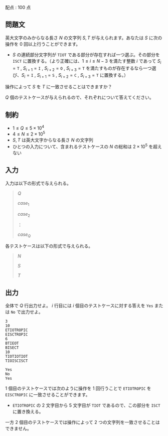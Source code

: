 配点 : $100$ 点

## 問題文

英大文字のみからなる長さ $N$ の文字列 $S, T$ が与えられます。あなたは $S$ に次の操作を $0$ 回以上行うことができます。

- $S$ の連続部分文字列が `TIOT` である部分が存在すれば一つ選ぶ。その部分を `ISCT` に置換する。（より正確には、$1 \leq i \leq N-3$ を満たす整数 $i$ であって $S_{i}={}$`T` , $S_{i+1}={}$`I` , $S_{i+2}={}$`O` , $S_{i+3}={}$`T` を満たすものが存在するなら一つ選び、$S_{i}={}$`I` , $S_{i+1}={}$`S` , $S_{i+2}={}$`C` , $S_{i+3}={}$`T` に置換する。）

操作によって $S$ を $T$ に一致させることはできますか？

$Q$ 個のテストケースが与えられるので、それぞれについて答えてください。

## 制約

- $1 \leq Q \leq 5 \times 10^4$
- $4 \leq N \leq 2 \times 10^5$
- $S,T$ は英大文字からなる長さ $N$ の文字列
- ひとつの入力について、含まれるテストケースの $N$ の総和は $2 \times 10^5$ を超えない

## 入力

入力は以下の形式で与えられる。

> $Q$
> 
> ${case}_1$
> 
> ${case}_2$
> 
> $\vdots$
> 
> ${case}_Q$

各テストケースは以下の形式で与えられる。

> $N$
> 
> $S$
> 
> $T$

## 出力

全体で $Q$ 行出力せよ。 $i$ 行目には $i$ 個目のテストケースに対する答えを `Yes` または `No` で出力せよ。

```input1
3
10
ETIOTROPIC
EISCTROPIC
6
BTIEOT
BISECT
10
TIOTIOTIOT
TIOISCISCT
```

```output1
Yes
No
Yes
```

$1$ 個目のテストケースでは次のように操作を $1$ 回行うことで `ETIOTROPIC` を `EISCTROPIC` に一致させることができます。

- `ETIOTROPIC` の $2$ 文字目から $5$ 文字目が `TIOT` であるので、この部分を `ISCT` に置き換える。

一方 $2$ 個目のテストケースでは操作によって $2$ つの文字列を一致させることはできません。